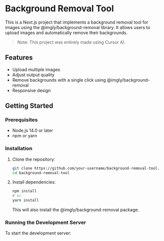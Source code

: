 # Background Removal Tool

This is a Next.js project that implements a background removal tool for images using the @imgly/background-removal library. It allows users to upload images and automatically remove their backgrounds.

> Note: This project was entirely made using Cursor AI.

## Features

- Upload multiple images
- Adjust output quality
- Remove backgrounds with a single click using @imgly/background-removal
- Responsive design

## Getting Started

### Prerequisites

- Node.js 14.0 or later
- npm or yarn

### Installation

1. Clone the repository:
   ```bash
   git clone https://github.com/your-username/background-removal-tool.git
   cd background-removal-tool
   ```

2. Install dependencies:
   ```bash
   npm install
   # or
   yarn install
   ```

   This will also install the @imgly/background-removal package.

### Running the Development Server

To start the development server:
